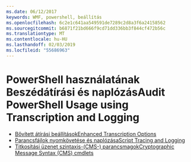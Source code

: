 ```yaml
---
ms.date: 06/12/2017
keywords: WMF, powershell, beállítás
ms.openlocfilehash: 6c2e1c641aa549591de7289c2d8a3f6a24158562
ms.sourcegitcommit: b6871f21bd666f9cd71dd336bb3f844cf472b56c
ms.translationtype: MT
ms.contentlocale: hu-HU
ms.lasthandoff: 02/03/2019
ms.locfileid: "55686963"
---
```

# <a name="audit-powershell-usage-using-transcription-and-logging"></a><span data-ttu-id="9d7a1-102">PowerShell használatának Beszédátírási és naplózás</span><span class="sxs-lookup"><span data-stu-id="9d7a1-102">Audit PowerShell Usage using Transcription and Logging</span></span>

- [<span data-ttu-id="9d7a1-103">Bővített átírási beállítások</span><span class="sxs-lookup"><span data-stu-id="9d7a1-103">Enhanced Transcription Options</span></span>](audit_transcript.md)
- [<span data-ttu-id="9d7a1-104">Parancsfájlok nyomkövetése és naplózása</span><span class="sxs-lookup"><span data-stu-id="9d7a1-104">Script Tracing and Logging</span></span>](audit_script.md)
- [<span data-ttu-id="9d7a1-105">Titkosítási üzenet szintaxis-(CMS-) parancsmagok</span><span class="sxs-lookup"><span data-stu-id="9d7a1-105">Cryptographic Message Syntax (CMS) cmdlets</span></span>](audit_cms.md)
